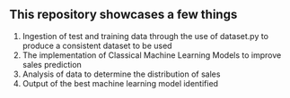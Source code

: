 ## This repository showcases a few things
1. Ingestion of test and training data through the use of dataset.py to produce a consistent dataset to be used
2. The implementation of Classical Machine Learning Models to improve sales prediction
3. Analysis of data to determine the distribution of sales
4. Output of the best machine learning model identified
